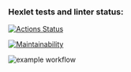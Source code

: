 ### Hexlet tests and linter status:
[![Actions Status](https://github.com/Deodaro/frontend-project-lvl1/workflows/hexlet-check/badge.svg)](https://github.com/Deodaro/frontend-project-lvl1/actions)

[![Maintainability](https://api.codeclimate.com/v1/badges/a99a88d28ad37a79dbf6/maintainability)](https://codeclimate.com/github/codeclimate/codeclimate/maintainability)

![example workflow](https://github.com/deodaro/frontend-project-lvl1/actions/workflows/superlinter.yml/badge.svg)
<!-- ![example workflow](https://github.com/deodaro/frontend-project-lvl1/actions/workflows/main.yml/badge.svg) -->


